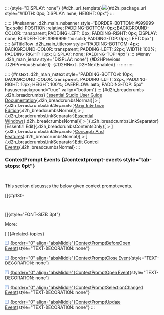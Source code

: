 ::: {style="DISPLAY: none"}
[](ms-xhelp:///?Id=d2h_url_template){#d2h_url_template}![](!package_url!){#d2h_package_url style="WIDTH: 0px; DISPLAY: none; HEIGHT: 0px"}
:::

::::: {#nsbanner .d2h_main_nsbanner style="BORDER-BOTTOM: #999999 1px solid; POSITION: relative; PADDING-BOTTOM: 0px; BACKGROUND-COLOR: transparent; PADDING-LEFT: 0px; PADDING-RIGHT: 0px; DISPLAY: none; BORDER-TOP: #999999 1px solid; PADDING-TOP: 0px; LEFT: 0px"}
:::: {#TitleRow .d2h_main_titlerow style="PADDING-BOTTOM: 4px; BACKGROUND-COLOR: transparent; PADDING-LEFT: 22px; WIDTH: 100%; PADDING-RIGHT: 10px; DISPLAY: none; PADDING-TOP: 4px"}
::: {#ienav .d2h_main_ienav style="DISPLAY: none"}
[](ms-xhelp:///?Id=65b634be-1301-427b-835b-5ca289b9b645){#D2HPrevious .D2HPreviousEnabled}  [](ms-xhelp:///?Id=747454f3-49a2-492e-a29d-f00dcab42f35){#D2HNext .D2HNextEnabled}
:::
::::
:::::

:::: {#nstext .d2h_main_nstext style="PADDING-BOTTOM: 10px; BACKGROUND-COLOR: transparent; PADDING-LEFT: 22px; PADDING-RIGHT: 10px; HEIGHT: 100%; OVERFLOW: auto; PADDING-TOP: 5px" hasuserbackground="true" valign="bottom"}
::: {#d2h_breadcrumbs .d2h_breadcrumbs}
[Essential Studio User Guide Documentation](ms-xhelp:///?Id=12457748-09e3-4d74-a240-8e049cedf030){.d2h_breadcrumbsNormal}[ \> ]{.d2h_breadcrumbsLinkSeparator}[User Interface Edition](ms-xhelp:///?Id=c29296b7-531c-413b-a0ec-488ca1f7f669){.d2h_breadcrumbsNormal}[ \> ]{.d2h_breadcrumbsLinkSeparator}[Essential Windows](ms-xhelp:///?Id=e60759d8-47a4-4570-9d7a-16a68d63f2ea){.d2h_breadcrumbsNormal}[ \> ]{.d2h_breadcrumbsLinkSeparator}[Essential Edit]{.d2h_breadcrumbsContentsOnly}[ \> ]{.d2h_breadcrumbsLinkSeparator}[Concepts And Features](ms-xhelp:///?Id=7c39cee6-8434-4711-a18e-efaba8ac85c0){.d2h_breadcrumbsNormal}[ \> ]{.d2h_breadcrumbsLinkSeparator}[Edit Control Events](ms-xhelp:///?Id=39ab5339-bb39-4c99-9289-a3bd6f42c609){.d2h_breadcrumbsNormal}
:::

### ContextPrompt Events {#contextprompt-events style="tab-stops: 0pt"}

 

This section discusses the below given context prompt events.

[]{#p130} 

 

[]{style="FONT-SIZE: 3pt"} 

More:

[ ]{#related-topics}

[![](button.gif){border="0" align="absMiddle"}ContextPromptBeforeOpen Event](ms-xhelp:///?Id=edd696b8-a7ec-43c8-a63b-c0d19a12ba89){style="TEXT-DECORATION: none"}

[![](button.gif){border="0" align="absMiddle"}ContextPromptClose Event](ms-xhelp:///?Id=5ce4f965-c0b7-4ba4-a189-715e867a4cae){style="TEXT-DECORATION: none"}

[![](button.gif){border="0" align="absMiddle"}ContextPromptOpen Event](ms-xhelp:///?Id=01f6a3d6-3b35-4956-9429-cb6665a067a1){style="TEXT-DECORATION: none"}

[![](button.gif){border="0" align="absMiddle"}ContextPromptSelectionChanged Event](ms-xhelp:///?Id=c48c4b2e-3ea7-4f2e-b511-e0dbf27d6ac6){style="TEXT-DECORATION: none"}

[![](button.gif){border="0" align="absMiddle"}ContextPromptUpdate Event](ms-xhelp:///?Id=2c311b9a-6d3e-47fc-a85b-d94af801c7b8){style="TEXT-DECORATION: none"}
::::
